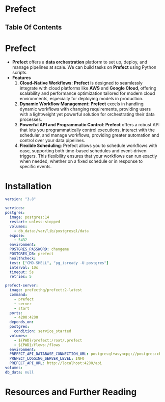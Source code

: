 # Prefect

## Table Of Contents

# Prefect

- **Prefect** offers a **data orchestration** platform to set up, deploy, and manage pipelines at scale. We can build tasks on **Prefect** using Python scripts.
- **Features**
  1. **Cloud-Native Workflows**: **Prefect** is designed to seamlessly integrate with cloud platforms like **AWS** and **Google Cloud**, offering scalability and performance optimization tailored for modern cloud environments, especially for deploying models in production.
  2. **Dynamic Workflow Management**: **Prefect** excels in handling dynamic workflows with changing requirements, providing users with a lightweight yet powerful solution for orchestrating their data processes.
  3. **Powerful API and Programmatic Control**: **Prefect** offers a robust API that lets you programmatically control executions, interact with the scheduler, and manage workflows, providing greater automation and control over your data pipelines.
  4. **Flexible Scheduling**: Prefect allows you to schedule workflows with ease, supporting both time-based schedules and event-driven triggers. This flexibility ensures that your workflows can run exactly when needed, whether on a fixed schedule or in response to specific events.

# Installation

```yml
version: "3.8"

services:
postgres:
  image: postgres:14
  restart: unless-stopped
  volumes:
    - db_data:/var/lib/postgresql/data
  expose:
    - 5432
  environment:
  POSTGRES_PASSWORD: changeme
  POSTGRES_DB: prefect
  healthcheck:
  test: ["CMD-SHELL", "pg_isready -U postgres"]
  interval: 10s
  timeout: 5s
  retries: 5

prefect-server:
  image: prefecthq/prefect:2-latest
  command:
    - prefect
    - server
    - start
  ports:
    - 4200:4200
  depends_on:
  postgres:
    condition: service_started
  volumes:
    - ${PWD}/prefect:/root/.prefect
    - ${PWD}/flows:/flows
  environment:
  PREFECT_API_DATABASE_CONNECTION_URL: postgresql+asyncpg://postgres:changeme@postgres:5432/prefect
  PREFECT_LOGGING_SERVER_LEVEL: INFO
  PREFECT_API_URL: http://localhost:4200/api
volumes:
db_data: null
```

# Resources and Further Reading
